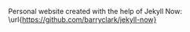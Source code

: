 Personal website created with the help of Jekyll Now: \url{https://github.com/barryclark/jekyll-now}
